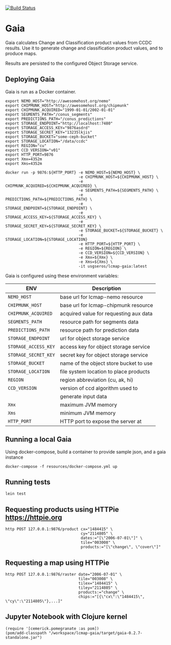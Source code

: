 [![Build Status](https://travis-ci.org/USGS-EROS/lcmap-gaia.svg?branch=develop)](https://travis-ci.org/USGS-EROS/lcmap-gaia)

# Gaia

Gaia calculates Change and Classification product values from CCDC results.
Use it to generate change and classification product values, and to produce maps.

Results are persisted to the configured Object Storage service.


## Deploying Gaia

Gaia is run as a Docker container. 

```
export NEMO_HOST="http://awesomehost.org/nemo"
export CHIPMUNK_HOST="http://awesomehost.org/chipmunk"
export CHIPMUNK_ACQUIRED="1999-01-01/2002-01-01"
export SEGMENTS_PATH="/conus_segments"
export PREDICTIONS_PATH="/conus_predictions"
export STORAGE_ENDPOINT="http://localhost:7480"
export STORAGE_ACCESS_KEY="9876asdrd"
export STORAGE_SECRET_KEY="13235lkjis"
export STORAGE_BUCKET="some-ceph-bucket"
export STORAGE_LOCATION="/data/ccdc"
export REGION="cu"
export CCD_VERSION="v01"
export HTTP_PORT=9876
export Xmx=4352m
export Xms=4352m

docker run -p 9876:${HTTP_PORT} -e NEMO_HOST=${NEMO_HOST} \
                                -e CHIPMUNK_HOST=${CHIPMUNK_HOST} \
                                -e CHIPMUNK_ACQUIRED=${CHIPMUNK_ACQUIRED} \
                                -e SEGMENTS_PATH=${SEGMENTS_PATH} \
                                -e PREDICTIONS_PATH=${PREDICTIONS_PATH} \
                                -e STORAGE_ENDPOINT=${STORAGE_ENDPOINT} \
                                -e STORAGE_ACCESS_KEY=${STORAGE_ACCESS_KEY} \
                                -e STORAGE_SECRET_KEY=${STORAGE_SECRET_KEY} \
                                -e STORAGE_BUCKET=${STORAGE_BUCKET} \
                                -e STORAGE_LOCATION=${STORAGE_LOCATION}
                                -e HTTP_PORT=${HTTP_PORT} \
                                -e REGION=${REGION} \
                                -e CCD_VERSION=${CCD_VERSION} \
                                -e Xmx=${Xmx} \
                                -e Xms=${Xms} \
                                -it usgseros/lcmap-gaia:latest
```

Gaia is configured using these environment variables:

| ENV                  | Description                            |
|----------------------|----------------------------------------|
| `NEMO_HOST`          | base url for lcmap-nemo resource       |
| `CHIPMUNK_HOST`      | base url for lcmap-chipmunk resource   |
| `CHIPMUNK_ACQUIRED`  | acquired value for requesting aux data |
| `SEGMENTS_PATH`      | resource path for segments data        |
| `PREDICTIONS_PATH`   | resource path for prediction data      |
| `STORAGE_ENDPOINT`   | url for object storage service         |
| `STORAGE_ACCESS_KEY` | access key for object storage service  |
| `STORAGE_SECRET_KEY` | secret key for object storage service  |
| `STORAGE_BUCKET`     | name of the object store bucket to use |
| `STORAGE_LOCATION`   | file system location to place products | 
| `REGION`             | region abbreviation (cu, ak, hi)       |
| `CCD_VERSION`        | version of ccd algorithm used to       |
|                      | generate input data                    |
| `Xmx`                | maximum JVM memory                     |
| `Xms`                | minimum JVM memory                     |
| `HTTP_PORT`          | HTTP port to expose the server at      |

## Running a local Gaia

Using docker-compose, build a container to provide sample json, and a gaia instance

```
docker-compose -f resources/docker-compose.yml up

```

## Running tests

```
lein test
```

## Requesting products using HTTPie https://httpie.org
```
http POST 127.0.0.1:9876/product cx="1484415" \
                                 cy="2114805" \
                                 dates:="[\"2006-07-01\"]" \
                                 tile="003008" \
                                 products:="[\"change\", \"cover\"]"
```

## Requesting a map using HTTPie
```
http POST 127.0.0.1:9876/raster date="2006-07-01" \
                                tile="003008" \
                                tilex="1484415" \
                                tiley="2114805" \
                                products:="change" \
                                chips:="[{\"cx\":\"1484415\", \"cy\":\"2114805\"},...]"
```

## Jupyter Notebook with Clojure kernel
```
(require '[cemerick.pomegranate :as pom])
(pom/add-classpath "/workspace/lcmap-gaia/target/gaia-0.2.7-standalone.jar")
```
